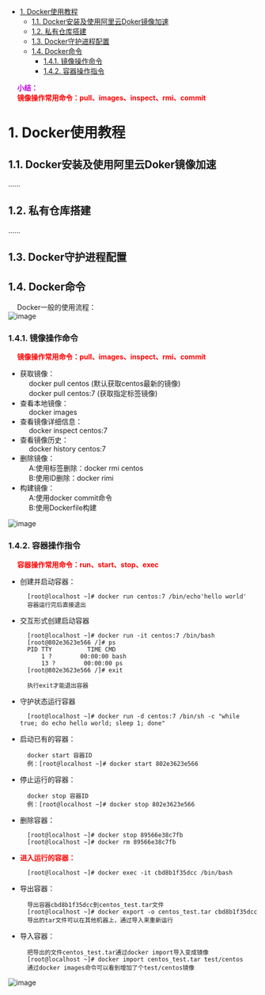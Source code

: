 
<!-- TOC -->

- [1. Docker使用教程](#1-docker使用教程)
    - [1.1. Docker安装及使用阿里云Doker镜像加速](#11-docker安装及使用阿里云doker镜像加速)
    - [1.2. 私有仓库搭建](#12-私有仓库搭建)
    - [1.3. Docker守护进程配置](#13-docker守护进程配置)
    - [1.4. Docker命令](#14-docker命令)
        - [1.4.1. 镜像操作命令](#141-镜像操作命令)
        - [1.4.2. 容器操作指令](#142-容器操作指令)

<!-- /TOC -->

&emsp; **<font color = "clime">小结：</font>**  
&emsp; **<font color = "red">镜像操作常用命令：pull、images、inspect、rmi、commit</font>**  


# 1. Docker使用教程  
<!-- 
Docker从入门到干活，看这一篇足矣 
https://mp.weixin.qq.com/s/QNo3pDlzxFjkmu0OEmcq3g
-->

## 1.1. Docker安装及使用阿里云Doker镜像加速  
......
<!-- 
Docker配置阿里云镜像仓库
https://mp.weixin.qq.com/s/qp3BX2oq5dULOEBFt5XTAQ
-->

## 1.2. 私有仓库搭建  
......
<!-- 
 Dockerfile构建镜像、registry私服搭建和阿里云的私服仓库构建
https://mp.weixin.qq.com/s/3Lz9CcgIZXjwtwkPdkkqsA

-->

## 1.3. Docker守护进程配置
<!-- 
bibil

-->

## 1.4. Docker命令  
&emsp; Docker一般的使用流程：  
![image](https://gitee.com/wt1814/pic-host/raw/master/images/devops/docker/docker-39.png)  

### 1.4.1. 镜像操作命令  
&emsp; **<font color = "red">镜像操作常用命令：pull、images、inspect、rmi、commit</font>**  

* 获取镜像：  
&emsp; docker pull centos (默认获取centos最新的镜像)  
&emsp; docker pull centos:7 (获取指定标签镜像)
* 查看本地镜像：  
&emsp; docker images  
* 查看镜像详细信息：  
&emsp; docker inspect centos:7  
* 查看镜像历史：  
&emsp; docker history centos:7  
* 删除镜像：  
&emsp; A:使用标签删除：docker rmi centos  
&emsp; B:使用ID删除：docker rimi
* 构建镜像：    
&emsp; A:使用docker commit命令  
&emsp; B:使用Dockerfile构建

![image](https://gitee.com/wt1814/pic-host/raw/master/images/devops/docker/docker-8.png)  

<!-- 

* docker pull 镜像名<:tags> - 从远程仓库抽取镜像   
    docker pull centos    (默认获取centos最新的镜像)
    docker pull centos:7 (获取指定标签镜像)
* docker images - 查看本地镜像  
* docker run 镜像名<:tags> - 创建容器，启动应用  
* docker ps - 查看正在运行中的镜像  
* docker rm <-f> 容器id - 删除容器  
* docker rmi <-f> 镜像名:<tags\> - 删除镜像  
-->

### 1.4.2. 容器操作指令
&emsp; **<font color = "red">容器操作常用命令：run、start、stop、exec</font>**  

* 创建并启动容器：  

        [root@localhost ~]# docker run centos:7 /bin/echo'hello world'
        容器运行完后直接退出

* 交互形式创建启动容器  

        [root@localhost ~]# docker run -it centos:7 /bin/bash
        [root@802e3623e566 /]# ps
        PID TTY          TIME CMD
            1 ?        00:00:00 bash
            13 ?        00:00:00 ps
        [root@802e3623e566 /]# exit

        执行exit才能退出容器  

* 守护状态运行容器  

        [root@localhost ~]# docker run -d centos:7 /bin/sh -c "while true; do echo hello world; sleep 1; done"
        
* 启动已有的容器：

        docker start 容器ID
        例：[root@localhost ~]# docker start 802e3623e566

* 停止运行的容器：  

        docker stop 容器ID
        例：[root@localhost ~]# docker stop 802e3623e566

* 删除容器：  

        [root@localhost ~]# docker stop 89566e38c7fb
        [root@localhost ~]# docker rm 89566e38c7fb

* **<font color = "red">进入运行的容器：</font>**  

        [root@localhost ~]# docker exec -it cbd8b1f35dcc /bin/bash

* 导出容器：  

        导出容器cbd8b1f35dcc到centos_test.tar文件
        [root@localhost ~]# docker export -o centos_test.tar cbd8b1f35dcc
        导出的tar文件可以在其他机器上，通过导入来重新运行  

* 导入容器：

        把导出的文件centos_test.tar通过docker import导入变成镜像
        [root@localhost ~]# docker import centos_test.tar test/centos
        通过docker images命令可以看到增加了个test/centos镜像

![image](https://gitee.com/wt1814/pic-host/raw/master/images/devops/docker/docker-7.png)  
